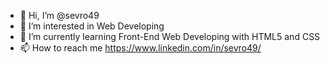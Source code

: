- 👋 Hi, I’m @sevro49
- 👀 I’m interested in Web Developing
- 🌱 I’m currently learning Front-End Web Developing with HTML5 and CSS
- 📫 How to reach me https://www.linkedin.com/in/sevro49/

<!---
sevro49/sevro49 is a ✨ special ✨ repository because its `README.md` (this file) appears on your GitHub profile.
You can click the Preview link to take a look at your changes.
--->
